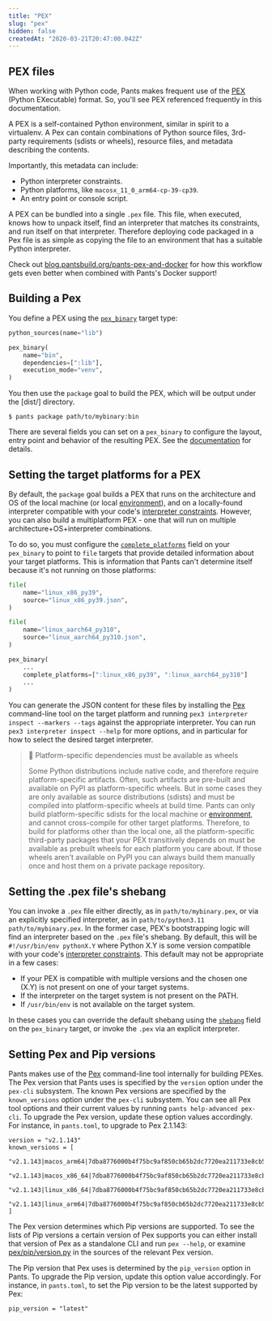 ```yaml
---
title: "PEX"
slug: "pex"
hidden: false
createdAt: "2020-03-21T20:47:00.042Z"
---
```

PEX files
---------
When working with Python code, Pants makes frequent use of the [PEX](https://github.com/pantsbuild/pex) (Python EXecutable) format. So, you'll see PEX referenced frequently in this documentation.

A PEX is a self-contained Python environment, similar in spirit to a virtualenv. A Pex can contain combinations of Python source files, 3rd-party requirements (sdists or wheels), resource files, and metadata describing the contents.

Importantly, this metadata can include:

- Python interpreter constraints.
- Python platforms, like `macosx_11_0_arm64-cp-39-cp39`.
- An entry point or console script.

A PEX can be bundled into a single `.pex` file. This file, when executed, knows how to unpack itself, find an interpreter that matches its constraints, and run itself on that interpreter. Therefore deploying code packaged in a Pex file is as simple as copying the file to an environment that has a suitable Python interpreter.

Check out [blog.pantsbuild.org/pants-pex-and-docker](https://blog.pantsbuild.org/pants-pex-and-docker/) for how this workflow gets even better when combined with Pants's Docker support!

Building a Pex
--------------

You define a PEX using the [`pex_binary`](doc:reference-pex_binary) target type:

```python path/to/mybinary/BUILD
python_sources(name="lib")

pex_binary(
    name="bin",
    dependencies=[":lib"],
    execution_mode="venv",
)
```

You then use the `package` goal to build the PEX, which will be output under the [dist/] directory.

```shell
$ pants package path/to/mybinary:bin
```

There are several fields you can set on a `pex_binary` to configure the layout, entry point and behavior of the resulting PEX.  See the [documentation](doc:reference-pex_binary) for details.


Setting the target platforms for a PEX
--------------------------------------

By default, the `package` goal builds a PEX that runs on the architecture and OS of the local machine (or local [environment](doc:environments)), and on a locally-found interpreter compatible with your code's [interpreter constraints](doc:python-interpreter-compatibility). However, you can also build a multiplatform PEX - one that will run on multiple architecture+OS+interpreter combinations.

To do so, you must configure the [`complete_platforms`](doc:reference-pex_binary#codecomplete_platformscode) field on your `pex_binary` to point to `file` targets that provide detailed information about your target platforms. This is information that Pants can't determine itself because it's not running on those platforms:

```python BUILD
file(
    name="linux_x86_py39",
    source="linux_x86_py39.json",
)

file(
    name="linux_aarch64_py310",
    source="linux_aarch64_py310.json",
)

pex_binary(
    ...
    complete_platforms=[":linux_x86_py39", ":linux_aarch64_py310"]
    ...
)
```

You can generate the JSON content for these files by installing the [Pex](https://github.com/pantsbuild/pex) command-line tool on the target platform and running `pex3 interpreter inspect --markers --tags` against the appropriate interpreter. You can run `pex3 interpreter inspect --help` for more options, and in particular for how to select the desired target interpreter.

> 🚧 Platform-specific dependencies must be available as wheels
>
> Some Python distributions include native code, and therefore require platform-specific artifacts. Often, such artifacts are pre-built and available on PyPI as platform-specific wheels. But in some cases they are only available as source distributions (sdists) and must be compiled into platform-specific wheels at build time. Pants can only build platform-specific sdists for the local machine or [environment](doc:environments), and cannot cross-compile for other target platforms. Therefore, to build for platforms other than the local one, all the platform-specific third-party packages that your PEX transitively depends on must be available as prebuilt wheels for each platform you care about. If those wheels aren't available on PyPI you can always build them manually once and host them on a private package repository.

Setting the .pex file's shebang
-------------------------------

You can invoke a `.pex` file either directly, as in `path/to/mybinary.pex`, or via an explicitly specified interpreter, as in `path/to/python3.11 path/to/mybinary.pex`. In the former case, PEX's bootstrapping logic will find an interpreter based on the `.pex` file's shebang. By default, this will be `#!/usr/bin/env pythonX.Y` where Python X.Y is some version compatible with your code's [interpreter constraints](doc:python-interpreter-compatibility). This default may not be appropriate in a few cases:
- If your PEX is compatible with multiple versions and the chosen one (X.Y) is not present on one of your target systems.
- If the interpreter on the target system is not present on the PATH.
- If `/usr/bin/env` is not available on the target system.

In these cases you can override the default shebang using the [`shebang`](doc:reference-pex_binary#codeshebangcode) field on the `pex_binary` target, or invoke the `.pex` via an explicit interpreter.


Setting Pex and Pip versions
----------------------------

Pants makes use of the [Pex](https://github.com/pantsbuild/pex) command-line tool internally for building PEXes. The Pex version that Pants uses is specified by the `version` option under the `pex-cli` subsystem. The known Pex versions are specified by the `known_versions` option under the `pex-cli` subsystem. You can see all Pex tool options and their current values by running `pants help-advanced pex-cli`. To upgrade the Pex version, update these option values accordingly. For instance, in `pants.toml`, to upgrade to Pex 2.1.143:

```[pex-cli]
version = "v2.1.143"
known_versions = [
  "v2.1.143|macos_arm64|7dba8776000b4f75bc9af850cb65b2dc7720ea211733e8cb5243c0b210ef3c19|4194291",
  "v2.1.143|macos_x86_64|7dba8776000b4f75bc9af850cb65b2dc7720ea211733e8cb5243c0b210ef3c19|4194291",
  "v2.1.143|linux_x86_64|7dba8776000b4f75bc9af850cb65b2dc7720ea211733e8cb5243c0b210ef3c19|4194291",
  "v2.1.143|linux_arm64|7dba8776000b4f75bc9af850cb65b2dc7720ea211733e8cb5243c0b210ef3c19|4194291"
]
```

The Pex version determines which Pip versions are supported. To see the lists of Pip versions a certain version of Pex supports you can either install that version of Pex as a standalone CLI and run `pex --help`, or examine [pex/pip/version.py](https://github.com/pantsbuild/pex/blob/main/pex/pip/version.py) in the sources of the relevant Pex version. 

The Pip version that Pex uses is determined by the `pip_version` option in Pants. To upgrade the Pip version, update this option value accordingly. For instance, in `pants.toml`, to set the Pip version to be the latest supported by Pex:

```[python]
pip_version = "latest"
```
